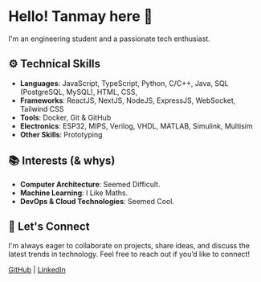 # Hello! Tanmay here 👋

I'm an engineering student and a passionate tech enthusiast.

## ⚙️ Technical Skills
- **Languages**: JavaScript, TypeScript, Python, C/C++, Java, SQL (PostgreSQL, MySQL), HTML, CSS,
- **Frameworks**: ReactJS, NextJS, NodeJS, ExpressJS, WebSocket, Tailwind CSS
- **Tools**: Docker, Git & GitHub  
- **Electronics**: ESP32, MIPS, Verilog, VHDL, MATLAB, Simulink, Multisim  
- **Other Skills**: Prototyping

## 📚 Interests (& whys)
- **Computer Architecture**: Seemed Difficult.
- **Machine Learning**: I Like Maths.
- **DevOps & Cloud Technologies**: Seemed Cool.

## 💬 Let's Connect
I'm always eager to collaborate on projects, share ideas, and discuss the latest trends in technology. Feel free to reach out if you’d like to connect!

[GitHub](https://github.com/TanmayBansode) | [LinkedIn](https://linkedin.com/in/tanmay-bansode-81b944258/) 
